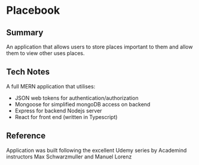 # Placebook

## Summary
An application that allows users to store places important to them and allow them to 
view other uses places.

## Tech Notes
A full MERN application that utilises:
- JSON web tokens for authentication/authorization
- Mongoose for simplified mongoDB access on backend
- Express for backend Nodejs server
- React for front end (written in Typescript)

## Reference
Application was built following the excellent Udemy series by Academind instructors Max Schwarzmuller and Manuel Lorenz

